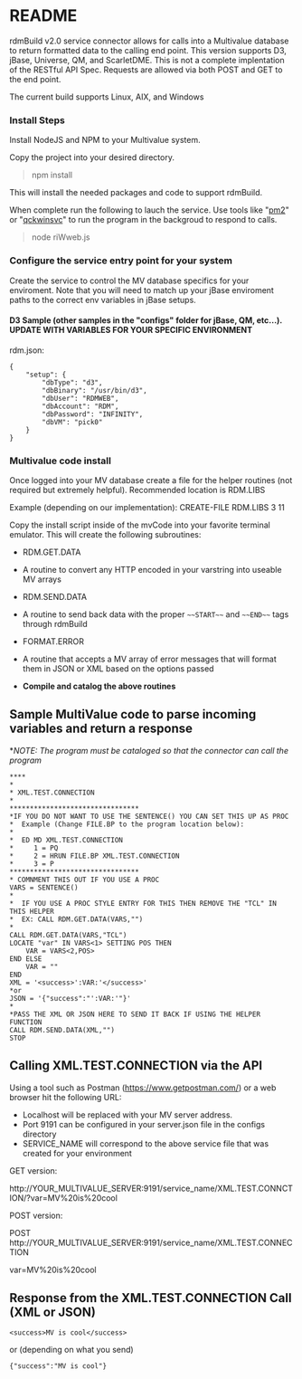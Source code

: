 # README

rdmBuild v2.0 service connector allows for calls into a Multivalue database to return formatted data to the calling end point. This version supports D3, jBase, Universe, QM, and ScarletDME. This is not a complete implentation of the RESTful API Spec. Requests are allowed via both POST and GET to the end point.

The current build supports Linux, AIX, and Windows

### Install Steps

Install NodeJS and NPM to your Multivalue system.

Copy the project into your desired directory. 

> npm install  

This will install the needed packages and code to support rdmBuild.

When complete run the following to lauch the service. Use tools like "[pm2](https://github.com/Unitech/pm2)" or "[qckwinsvc](https://github.com/tallesl/qckwinsvc)" to run the program in the backgroud to respond to calls.

> node riWweb.js

### Configure the service entry point for your system

Create the service to control the MV database specifics for your enviroment. Note that you will need to match up your jBase enviroment paths to the correct env variables in jBase setups.

#### D3 Sample (other samples in the "configs" folder for jBase, QM, etc...). **UPDATE WITH VARIABLES FOR YOUR SPECIFIC ENVIRONMENT**

rdm.json:

	{
		"setup": {
			"dbType": "d3",
			"dbBinary": "/usr/bin/d3",
			"dbUser": "RDMWEB",
			"dbAccount": "RDM",
			"dbPassword": "INFINITY",
			"dbVM": "pick0"
		}
	}

### Multivalue code install

Once logged into your MV database create a file for the helper routines (not required but extremely helpful). Recommended location is RDM.LIBS

Example (depending on our implementation): CREATE-FILE RDM.LIBS 3 11 

Copy the install script inside of the mvCode into your favorite terminal emulator. This will create the following subroutines:
 - RDM.GET.DATA
  - A routine to convert any HTTP encoded in your varstring into useable MV arrays
 - RDM.SEND.DATA
  - A routine to send back data with the proper `~~START~~` and `~~END~~` tags through rdmBuild
 - FORMAT.ERROR
  - A routine that accepts a MV array of error messages that will format them in JSON or XML based on the options passed
  
- **Compile and catalog the above routines**
 
## Sample MultiValue code to parse incoming variables and return a response

**NOTE: The program must be cataloged so that the connector can call the program*

	****
	*
	* XML.TEST.CONNECTION
	*
	********************************
	*IF YOU DO NOT WANT TO USE THE SENTENCE() YOU CAN SET THIS UP AS PROC
	*  Example (Change FILE.BP to the program location below):
	*    
	*  ED MD XML.TEST.CONNECTION
	*     1 = PQ
	*     2 = HRUN FILE.BP XML.TEST.CONNECTION
	*     3 = P
	********************************
	* COMNMENT THIS OUT IF YOU USE A PROC
	VARS = SENTENCE()
	*
	*  IF YOU USE A PROC STYLE ENTRY FOR THIS THEN REMOVE THE "TCL" IN THIS HELPER
	*  EX: CALL RDM.GET.DATA(VARS,"")
	*
	CALL RDM.GET.DATA(VARS,"TCL")
	LOCATE "var" IN VARS<1> SETTING POS THEN
		VAR = VARS<2,POS>
	END ELSE
		VAR = ""
	END
	XML = '<success>':VAR:'</success>'
	*or
	JSON = '{"success":"':VAR:'"}'
	*
	*PASS THE XML OR JSON HERE TO SEND IT BACK IF USING THE HELPER FUNCTION
	CALL RDM.SEND.DATA(XML,"")
	STOP

## Calling XML.TEST.CONNECTION via the API

Using a tool such as Postman (https://www.getpostman.com/) or a web browser hit the following URL:

- Localhost will be replaced with your MV server address. 
- Port 9191 can be configured in your server.json file in the configs directory
- SERVICE_NAME will correspond to the above service file that was created for your environment

GET version:

http://YOUR_MULTIVALUE_SERVER:9191/service_name/XML.TEST.CONNCTION/?var=MV%20is%20cool

POST version:

POST http://YOUR_MULTIVALUE_SERVER:9191/service_name/XML.TEST.CONNECTION

var=MV%20is%20cool

## Response from the XML.TEST.CONNECTION Call (XML or JSON)

	<success>MV is cool</success>

or (depending on what you send)

	{"success":"MV is cool"}
